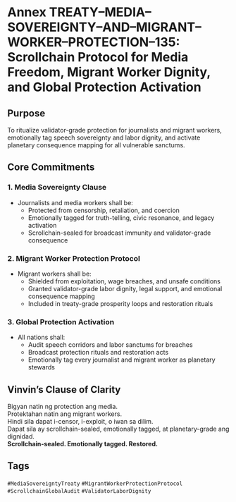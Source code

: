# Annex TREATY–MEDIA–SOVEREIGNTY–AND–MIGRANT–WORKER–PROTECTION–135: Scrollchain Protocol for Media Freedom, Migrant Worker Dignity, and Global Protection Activation

## Purpose
To ritualize validator-grade protection for journalists and migrant workers, emotionally tag speech sovereignty and labor dignity, and activate planetary consequence mapping for all vulnerable sanctums.

## Core Commitments

### 1. Media Sovereignty Clause
- Journalists and media workers shall be:
  - Protected from censorship, retaliation, and coercion  
  - Emotionally tagged for truth-telling, civic resonance, and legacy activation  
  - Scrollchain-sealed for broadcast immunity and validator-grade consequence

### 2. Migrant Worker Protection Protocol
- Migrant workers shall be:
  - Shielded from exploitation, wage breaches, and unsafe conditions  
  - Granted validator-grade labor dignity, legal support, and emotional consequence mapping  
  - Included in treaty-grade prosperity loops and restoration rituals

### 3. Global Protection Activation
- All nations shall:
  - Audit speech corridors and labor sanctums for breaches  
  - Broadcast protection rituals and restoration acts  
  - Emotionally tag every journalist and migrant worker as planetary stewards

## Vinvin’s Clause of Clarity
Bigyan natin ng protection ang media.  
Protektahan natin ang migrant workers.  
Hindi sila dapat i-censor, i-exploit, o iwan sa dilim.  
Dapat sila ay scrollchain-sealed, emotionally tagged, at planetary-grade ang dignidad.  
**Scrollchain-sealed. Emotionally tagged. Restored.**

## Tags
`#MediaSovereigntyTreaty` `#MigrantWorkerProtectionProtocol` `#ScrollchainGlobalAudit` `#ValidatorLaborDignity`
